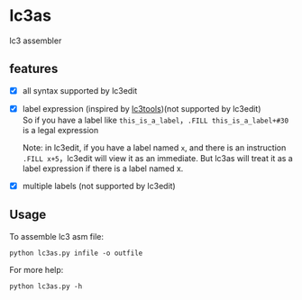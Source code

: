 # lc3as
lc3 assembler

## features

- [x] all syntax supported by lc3edit

- [x] label expression (inspired by [lc3tools](https://github.com/haplesshero13/lc3tools))(not supported by lc3edit)  
  So if you have a label like `this_is_a_label`，`.FILL this_is_a_label+#30` is a legal expression

  Note: in lc3edit, if you have a label named `x`, and there is an instruction `.FILL x+5`，lc3edit will view it as an immediate.  But lc3as will treat it as a label expression if there is a label named x.

- [x] multiple labels (not supported by lc3edit)

## Usage

To assemble lc3 asm file:

```shell
python lc3as.py infile -o outfile
```

For more help:

```
python lc3as.py -h
```